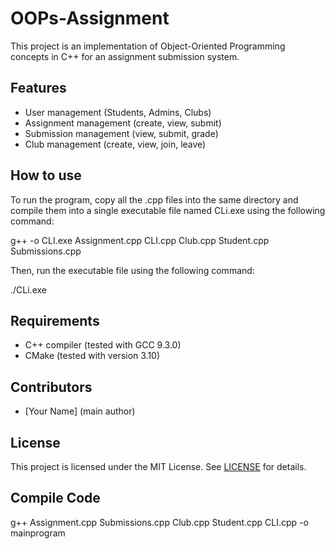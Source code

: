 # OOPs-Assignment

This project is an implementation of Object-Oriented Programming concepts in C++ for an assignment submission system.

## Features

- User management (Students, Admins, Clubs)
- Assignment management (create, view, submit)
- Submission management (view, submit, grade)
- Club management (create, view, join, leave)

## How to use

To run the program, copy all the .cpp files into the same directory and compile them into a single executable file named CLi.exe using the following command:

g++ -o CLI.exe Assignment.cpp  CLI.cpp Club.cpp Student.cpp Submissions.cpp

Then, run the executable file using the following command:

./CLi.exe

## Requirements

- C++ compiler (tested with GCC 9.3.0)
- CMake (tested with version 3.10)

## Contributors

- [Your Name] (main author)

## License

This project is licensed under the MIT License. See [LICENSE](LICENSE) for details.


## Compile Code
g++ Assignment.cpp Submissions.cpp Club.cpp Student.cpp CLI.cpp -o mainprogram
